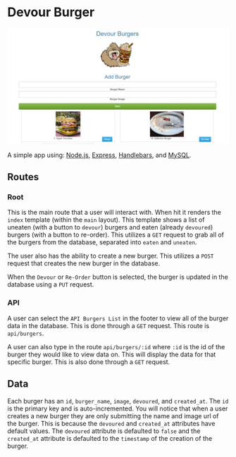 # Devour Burger
[![Devour Burger ScreenCapture](/public/assets/img/ScreenCapture.jpg)](https://youtu.be/VRrk3-udC70)

A simple app using:
[Node.js](https://nodejs.org/en/), 
[Express](http://expressjs.com/), 
[Handlebars](http://handlebarsjs.com/), and
[MySQL](https://github.com/mysqljs/mysql).

## Routes

### Root

This is the main route that a user will interact with. When hit it renders
the `index` template (within the `main` layout). This template shows a list of
uneaten (with a button to `devour`) burgers and eaten (already `devoured`)
burgers (with a button to re-order). This utilizes a `GET` request to grab all of the burgers from the
database, separated into `eaten` and `uneaten`.

The user also has the ability to create a new burger. This utilizes a `POST`
request that creates the new burger in the database.

When the `Devour` or `Re-Order` button is selected, the burger is updated in the database
using a `PUT` request.

### API

A user can select the `API Burgers List` in the footer to view all of the burger
data in the database. This is done through a `GET` request. This route is
`api/burgers`.

A user can also type in the route `api/burgers/:id` where `:id` is the id of the
burger they would like to view data on. This will display the data for that
specific burger. This is also done through a `GET` request.

## Data

Each burger has an `id`, `burger_name`, `image`, `devoured`, and `created_at`. The `id`
is the primary key and is auto-incremented. You will notice that when a user
creates a new burger they are only submitting the name and image url of the burger. This is
because the `devoured` and `created_at` attributes have default values. The
`devoured` attribute is defaulted to `false` and the `created_at` attribute is
defaulted to the `timestamp` of the creation of the burger.
